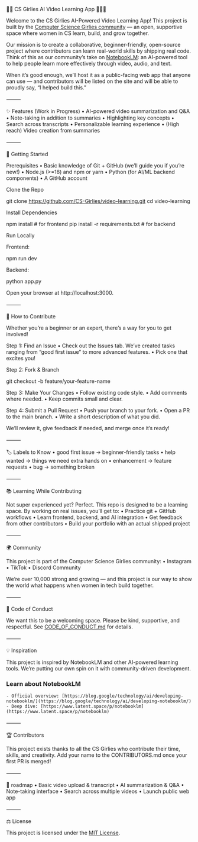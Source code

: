 🧍‍♀️ CS Girlies AI Video Learning App 👩🏻‍🏫

Welcome to the CS Girlies AI-Powered Video Learning App!
This project is built by the [Computer Science Girlies community](https://www.csgirlies.com) — an open, supportive space where women in CS learn, build, and grow together.

Our mission is to create a collaborative, beginner-friendly, open-source project where contributors can learn real-world skills by shipping real code. Think of this as our community’s take on [NotebookLM](https://notebooklm.google): an AI-powered tool to help people learn more effectively through video, audio, and text.

When it’s good enough, we’ll host it as a public-facing web app that anyone can use — and contributors will be listed on the site and will be able to proudly say, “I helped build this.”

⸻

✨ Features (Work in Progress)
	•	AI-powered video summarization and Q&A
	•	Note-taking in addition to summaries
	•	Highlighting key concepts
	•	Search across transcripts
	•	Personalizable learning experience
    •	(High reach) Video creation from summaries

⸻

🚀 Getting Started

Prerequisites
	•	Basic knowledge of Git + GitHub (we’ll guide you if you’re new!)
	•	Node.js (>=18) and npm or yarn
	•	Python (for AI/ML backend components)
	•	A GitHub account

Clone the Repo

git clone https://github.com/CS-Girlies/video-learning.git
cd video-learning

Install Dependencies

npm install   # for frontend
pip install -r requirements.txt   # for backend

Run Locally

Frontend:

npm run dev

Backend:

python app.py

Open your browser at http://localhost:3000.

⸻

🌱 How to Contribute

Whether you’re a beginner or an expert, there’s a way for you to get involved!

Step 1: Find an Issue
	•	Check out the Issues tab. We’ve created tasks ranging from “good first issue” to more advanced features.
	•	Pick one that excites you!

Step 2: Fork & Branch

git checkout -b feature/your-feature-name

Step 3: Make Your Changes
	•	Follow existing code style.
	•	Add comments where needed.
	•	Keep commits small and clear.

Step 4: Submit a Pull Request
	•	Push your branch to your fork.
	•	Open a PR to the main branch.
	•	Write a short description of what you did.

We’ll review it, give feedback if needed, and merge once it’s ready!

⸻

🏷 Labels to Know
	•	good first issue → beginner-friendly tasks
	•	help wanted → things we need extra hands on
	•	enhancement → feature requests
	•	bug → something broken

⸻

📚 Learning While Contributing

Not super experienced yet? Perfect. This repo is designed to be a learning space. By working on real issues, you’ll get to:
	•	Practice git + GitHub workflows
	•	Learn frontend, backend, and AI integration
	•	Get feedback from other contributors
	•	Build your portfolio with an actual shipped project

⸻

🌍 Community

This project is part of the Computer Science Girlies community:
	•	Instagram
	•	TikTok
	•	Discord Community

We’re over 10,000 strong and growing — and this project is our way to show the world what happens when women in tech build together.

⸻

📝 Code of Conduct

We want this to be a welcoming space. Please be kind, supportive, and respectful. See [CODE_OF_CONDUCT.md](CODE_OF_CONDUCT.md) for details.

⸻

💡 Inspiration

This project is inspired by NotebookLM and other AI-powered learning tools. We’re putting our own spin on it with community-driven development.

### Learn about NotebookLM
	- Official overview: [https://blog.google/technology/ai/developing-notebooklm/](https://blog.google/technology/ai/developing-notebooklm/)
	- Deep dive: [https://www.latent.space/p/notebooklm](https://www.latent.space/p/notebooklm)

⸻

🏆 Contributors

This project exists thanks to all the CS Girlies who contribute their time, skills, and creativity. Add your name to the CONTRIBUTORS.md once your first PR is merged!

⸻

📌 roadmap
	•	Basic video upload & transcript
	•	AI summarization & Q&A
	•	Note-taking interface
	•	Search across multiple videos
	•	Launch public web app

⸻

⚖️ License

This project is licensed under the [MIT License](LICENSE.md).